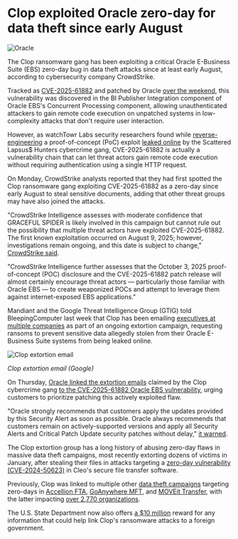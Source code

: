 # Clop exploited Oracle zero-day for data theft since early August

![Oracle](https://www.bleepstatic.com/content/hl-images/2025/03/24/Oracle-logo.jpg)

The Clop ransomware gang has been exploiting a critical Oracle E-Business Suite (EBS) zero-day bug in data theft attacks since at least early August, according to cybersecurity company CrowdStrike.

Tracked as [CVE-2025-61882](https://nvd.nist.gov/vuln/detail/CVE-2025-61882) and patched by Oracle [over the weekend](https://www.bleepingcomputer.com/news/security/oracle-patches-ebs-zero-day-exploited-in-clop-data-theft-attacks/), this vulnerability was discovered in the BI Publisher Integration component of Oracle EBS's Concurrent Processing component, allowing unauthenticated attackers to gain remote code execution on unpatched systems in low-complexity attacks that don't require user interaction.

However, as watchTowr Labs security researchers found while [reverse-engineering](https://labs.watchtowr.com/well-well-well-its-another-day-oracle-e-business-suite-pre-auth-rce-chain-cve-2025-61882well-well-well-its-another-day-oracle-e-business-suite-pre-auth-rce-chain-cve-2025-61882/) a proof-of-concept (PoC) exploit [leaked online](https://www.bleepingcomputer.com/news/security/oracle-patches-ebs-zero-day-exploited-in-clop-data-theft-attacks/#:~:text=Exploit%C2%A0leaked%20by%C2%A0Scattered%20Lapsus%24%20Hunters) by the Scattered Lapsus$ Hunters cybercrime gang, CVE-2025-61882 is actually a vulnerability chain that can let threat actors gain remote code execution without requiring authentication using a single HTTP request.

On Monday, CrowdStrike analysts reported that they had first spotted the Clop ransomware gang exploiting CVE-2025-61882 as a zero-day since early August to steal sensitive documents, adding that other threat groups may have also joined the attacks.

"CrowdStrike Intelligence assesses with moderate confidence that GRACEFUL SPIDER is likely involved in this campaign but cannot rule out the possibility that multiple threat actors have exploited CVE-2025-61882\. The first known exploitation occurred on August 9, 2025; however, investigations remain ongoing, and this date is subject to change," [CrowdStrike said](https://www.crowdstrike.com/en-us/blog/crowdstrike-identifies-campaign-targeting-oracle-e-business-suite-zero-day-CVE-2025-61882/).

"CrowdStrike Intelligence further assesses that the October 3, 2025 proof-of-concept (POC) disclosure and the CVE-2025-61882 patch release will almost certainly encourage threat actors — particularly those familiar with Oracle EBS — to create weaponized POCs and attempt to leverage them against internet-exposed EBS applications."

Mandiant and the Google Threat Intelligence Group (GTIG) told BleepingComputer last week that Clop has been emailing [executives at multiple companies](https://www.bleepingcomputer.com/news/security/clop-extortion-emails-claim-theft-of-oracle-e-business-suite-data/) as part of an ongoing extortion campaign, requesting ransoms to prevent sensitive data allegedly stolen from their Oracle E-Business Suite systems from being leaked online.

![Clop extortion email](https://www.bleepstatic.com/images/news/security/c/clop/oracle-e-business-suite-extortion/clop-oracle-extortion-email.jpg)

_Clop extortion email (Google)_

On Thursday, [Oracle linked the extortion emails](https://www.bleepingcomputer.com/news/security/oracle-links-clop-extortion-attacks-to-july-security-flaws/) claimed by the Clop cybercrime gang [to the CVE-2025-61882 Oracle EBS vulnerability](https://www.bleepingcomputer.com/news/security/oracle-patches-ebs-zero-day-exploited-in-clop-data-theft-attacks/), urging customers to prioritize patching this actively exploited flaw.

"Oracle strongly recommends that customers apply the updates provided by this Security Alert as soon as possible. Oracle always recommends that customers remain on actively-supported versions and apply all Security Alerts and Critical Patch Update security patches without delay," [it warned](https://www.oracle.com/security-alerts/alert-cve-2025-61882.html).

The Clop extortion group has a long history of abusing zero-day flaws in massive data theft campaigns, most recently extorting dozens of victims in January, after stealing their files in attacks targeting a [zero-day vulnerability (CVE-2024-50623)](https://www.bleepingcomputer.com/news/security/new-cleo-zero-day-rce-flaw-exploited-in-data-theft-attacks/) in Cleo's secure file transfer software.

Previously, Clop was linked to multiple other [data theft campaigns](https://www.bleepingcomputer.com/news/security/clop-ransomware-claims-responsibility-for-moveit-extortion-attacks/) targeting zero-days in [Accellion FTA](https://www.bleepingcomputer.com/tag/accellion/), [GoAnywhere MFT](https://www.bleepingcomputer.com/news/security/fortra-shares-findings-on-goanywhere-mft-zero-day-attacks/), and [MOVEit Transfer](https://www.bleepingcomputer.com/news/security/new-moveit-transfer-zero-day-mass-exploited-in-data-theft-attacks/), with the latter impacting [over 2,770 organizations](https://www.emsisoft.com/en/blog/44123/unpacking-the-moveit-breach-statistics-and-analysis/).

The U.S. State Department now also offers [a $10 million](https://www.bleepingcomputer.com/news/security/us-govt-offers-10-million-bounty-for-info-on-clop-ransomware/) reward for any information that could help link Clop's ransomware attacks to a foreign government.